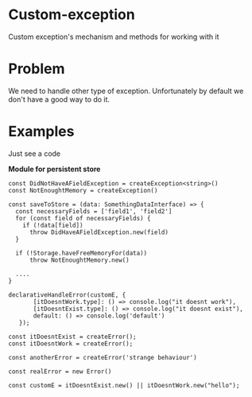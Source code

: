 # Custom-exception
Custom exception's mechanism and methods for working with it

# Problem

We need to handle other type of exception. Unfortunately by default we don't have a good way to do it.
<br/>


# Examples
Just see a code

**Module for persistent store**
```
const DidNotHaveAFieldException = createException<string>()
const NotEnoughtMemory = createException()

const saveToStore = (data: SomethingDataInterface) => {
  const necessaryFields = ['field1', 'field2']
  for (const field of necessaryFields) {
    if (!data[field])
      throw DidHaveAFieldException.new(field)
  }

  if (!Storage.haveFreeMemoryFor(data))
      throw NotEnoughtMemory.new()

  ....
}
```


```
declarativeHandleError(customE, {
       [itDoesntWork.type]: () => console.log("it doesnt work"),
       [itDoesntExist.type]: () => console.log("it doesnt exist"),
       default: () => console.log('default')
   });
```

```
const itDoesntExist = createError();
const itDoesntWork = createError();

const anotherError = createError('strange behaviour')

const realError = new Error()

const customE = itDoesntExist.new() || itDoesntWork.new("hello");
```
